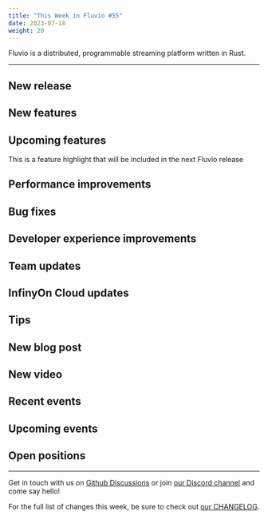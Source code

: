 ```yaml
---
title: "This Week in Fluvio #55"
date: 2023-07-18
weight: 20
---
```

Fluvio is a distributed, programmable streaming platform written in Rust.

---

## New release

## New features

## Upcoming features
This is a feature highlight that will be included in the next Fluvio release

## Performance improvements

## Bug fixes

## Developer experience improvements

## Team updates

## InfinyOn Cloud updates

## Tips

## New blog post

## New video

## Recent events

## Upcoming events

## Open positions


---

Get in touch with us on [Github Discussions] or join [our Discord channel] and come say hello!

For the full list of changes this week, be sure to check out [our CHANGELOG].

[Fluvio open source]: https://github.com/infinyon/fluvio
[our CHANGELOG]: https://github.com/infinyon/fluvio/blob/master/CHANGELOG.md
[our Discord channel]: https://discordapp.com/invite/bBG2dTz
[Github Discussions]: https://github.com/infinyon/fluvio/discussions
